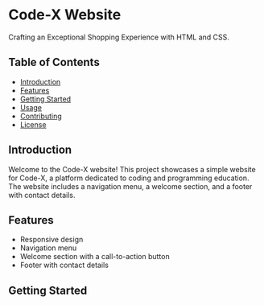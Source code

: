 # Code-X Website

Crafting an Exceptional Shopping Experience with HTML and CSS.

## Table of Contents

- [Introduction](#introduction)
- [Features](#features)
- [Getting Started](#getting-started)
- [Usage](#usage)
- [Contributing](#contributing)
- [License](#license)

## Introduction

Welcome to the Code-X website! This project showcases a simple website for Code-X, a platform dedicated to coding and programming education. The website includes a navigation menu, a welcome section, and a footer with contact details.

## Features

- Responsive design
- Navigation menu
- Welcome section with a call-to-action button
- Footer with contact details

## Getting Started
